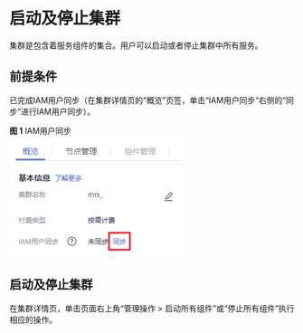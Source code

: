 # 启动及停止集群<a name="mrs_01_0214"></a>

集群是包含着服务组件的集合。用户可以启动或者停止集群中所有服务。

## 前提条件<a name="section19851821141510"></a>

已完成IAM用户同步（在集群详情页的“概览”页签，单击“IAM用户同步“右侧的“同步”进行IAM用户同步）。

**图 1**  IAM用户同步<a name="mrs_01_0202_zh-cn_topic_0173397446_fig147531617121511"></a>  
![](figures/IAM用户同步.png "IAM用户同步")

## 启动及停止集群<a name="section715557892037"></a>

在集群详情页，单击页面右上角“管理操作 \> 启动所有组件”或“停止所有组件”执行相应的操作。

